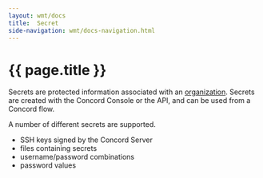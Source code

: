 ```yaml
---
layout: wmt/docs
title:  Secret
side-navigation: wmt/docs-navigation.html
---
```


# {{ page.title }}

Secrets are protected information associated with an
[organization](./organization.html). Secrets are created with the Concord
Console or the API, and can be used from a Concord flow.

A number of different secrets are supported.

- SSH keys signed by the Concord Server
- files containing secrets
- username/password combinations
- password values
